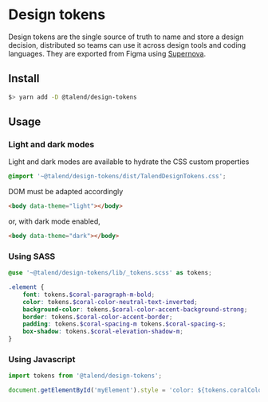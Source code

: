 # Design tokens

Design tokens are the single source of truth to name and store a design decision, distributed so teams can use it across design tools and coding languages.
They are exported from Figma using [Supernova](https://www.supernova.io/).

## Install

```bash
$> yarn add -D @talend/design-tokens
```

## Usage

### Light and dark modes

Light and dark modes are available to hydrate the CSS custom properties

```scss
@import '~@talend/design-tokens/dist/TalendDesignTokens.css';
```

DOM must be adapted accordingly

```html
<body data-theme="light"></body>
```

or, with dark mode enabled,

```html
<body data-theme="dark"></body>
```

### Using SASS

```scss
@use '~@talend/design-tokens/lib/_tokens.scss' as tokens;

.element {
	font: tokens.$coral-paragraph-m-bold;
	color: tokens.$coral-color-neutral-text-inverted;
	background-color: tokens.$coral-color-accent-background-strong;
	border: tokens.$coral-color-accent-border;
	padding: tokens.$coral-spacing-m tokens.$coral-spacing-s;
	box-shadow: tokens.$coral-elevation-shadow-m;
}
```

### Using Javascript

```ts
import tokens from '@talend/design-tokens';

document.getElementById('myElement').style = 'color: ${tokens.coralColorNeutralText}';
```

